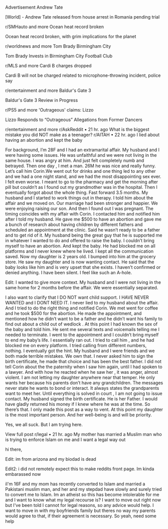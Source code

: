 Advertisement
Andrew Tate

[World] - Andrew Tate released from house arrest in Romania pending trial

r/SMHauto
and more
Ocean heat record broken

Ocean heat record broken, with grim implications for the planet

r/worldnews
and more
Tom Brady Birmingham City

Tom Brady Invests in Birmingham City Football Club

r/MLS
and more
Cardi B charges dropped

Cardi B will not be charged related to microphone-throwing incident, police say

r/entertainment
and more
Baldur's Gate 3

Baldur's Gate 3 Review in Progress

r/PS5
and more
'Outrageous' claims: Lizzo

Lizzo Responds to “Outrageous” Allegations from Former Dancers

r/entertainment
and more
r/AskReddit
•
21 hr. ago
What is the biggest mistake you did NOT make as a teenager?
r/AITAH
•
22 hr. ago
I lied about having an abortion and kept the baby

For background, I’m 28F and I had an extramarital affair. My husband and I were having some issues. He was unfaithful and we were not living in the same house. I was angry at him. And just felt completely numb and betrayed. Then one day , I met a man. 26M he was nice and really funny. Let’s call him Corin.We went out for drinks and one thing led to any other and we had a one night stand, and we had the most disappointing sex ever. I felt even worse. I meant to go to the pharmacy and get the morning after pill but couldn’t as I found out my grandmother was in the hospital. Then I eventually forgot about the whole thing. Fast forward 3.5 months. My husband and I started to work things out in therapy. I told him about the affair and we moved on. Our marriage had been stronger and happier. We were enjoying raising our son. And then I found out I was pregnant. The timing coincides with my affair with Corin. I contacted him and notified him after I told my husband. He gave me $500 to have an abortion and gave me a bunch of research about having children by different fathers and scheduled an appointment at the clinic. Said he wasn’t ready to be a father and to get rid of it. My husband being the great guy that he is supported me in whatever I wanted to do and offered to raise the baby. I couldn’t bring myself to have an abortion. And kept the baby. He had blocked me on all platforms and I never knew where he lived. I kept all the communication saved. Now my daughter is 2 years old. I bumped into him at the grocery store. He saw my daughter and is now wanting contact. He said that the baby looks like him and is very upset that she exists. I haven’t confirmed or denied anything. I have been silent. I feel like such an A-hole.

Edit: I wanted to give more context. My husband and I were not living in the same home for 2 months before the affair. We were essentially separated.

I also want to clarify that I DO NOT want child support. I HAVE NEVER WANTED and I DONT NEED IT. I never lied to my husband about the affair. And I tried to do the right thing and notified Corin. We met went for coffee and he took $500 for the abortion. He made the appointment, and mentioned how he didn’t want to be a father and he didn’t want his family to find out about a child out of wedlock . At this point I had known the sex of the baby and told him. He sent me several texts and voicemails telling me I needed to terminate. I went to the appointment and I couldn’t bring myself to end my baby’s life. I essentially ran out. I tried to call him , and he had blocked me on every platform. I tried calling from different numbers, nothing. I eventually got the hint. My husband and I were friends and we both made terrible mistakes. We own that. I never asked him to sign the birth certificate, he made that choice and has been the best father. I did not tell Corin about the the paternity when I saw him again, until I had spoken to a lawyer. And with how he reacted when he saw her , it was anger, almost violent. I am not letting my daughter anywhere near that temper. He only wants her because his parents don’t have any grandchildren. The messages never state he wants to bond or interact. It always states the grandparents want to meet her. Until everything is solved in court , I am not going to issue contact. My husband signed the birth certificate. He is her Father. I would have gladly returned his money if I knew where he was at the time. So there’s that. I only made this post as a way to vent. At this point my daughter is the most important person. And her well-being is and will be priority.

Yes, we all suck. But I am trying here.

View full post
r/legal
•
21 hr. ago
My mother has married a Muslim man who is trying to enforce Islam on me and I want a legal way out

hi there,

Edit: im from arizona and my biodad is dead

Edit2: i did not remotely expect this to make reddits front page. Im kinda embarassed now

iI'm 16F and my mom has recently converted to Islam and married a Pakistani muslim man, and her and my stepdad have slowly and surely tried to convert me to Islam. Im an atheist so this has become intolerable for me and I want to know what my legal recourse is? I want to move out right now but I've been told I cannot for legal reasons, so any advice would help. I want to move in with my boyfriends family but theres no way my parents would agree to that, if their agreement is necessary. So yeah, need some help